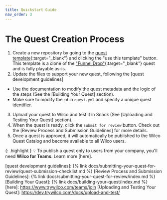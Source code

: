 ```yaml
---
title: Quickstart Guide
nav_order: 3
---
```


# The Quest Creation Process

1. Create a new repository by going to the [quest template](https://github.com/trywilco/quest-template){:target="_blank"} and clicking the "use this template" button. This template is a clone of the ["Funnel Drop"](https://app.wilco.gg/catalog/quest/mobile-responsiveness){:target="_blank"} quest and is fully playable as-is.
2. Update the files to support your new quest, following the [quest development guidelines]
-  Use the documentation to modify the quest metadata and the logic of the steps (See the [Building Your Quest] section).
- Make sure to modify the `id` in `quest.yml` and specify a unique quest identifier.
3. Upload your quest to Wilco and test it in Snack (See [Uploading and Testing Your Quest] section).
4. When the quest is ready, click the `submit for review` button. Check out the [Review Process and Submission Guidelines] for more details.
5. Once a quest is approved, it will automatically be published to the Wilco Quest Catalog and become available to all Wilco users.


{: .highlight }
💡 To publish a quest only to users from your company, you'll need **Wilco for Teams**. Learn more [here].

[quest development guidelines]: {% link docs/submitting-your-quest-for-review/quest-submission-checklist.md %}
[Review Process and Submission Guidelines]: {% link docs/submitting-your-quest-for-review/index.md %}
[Building Your Quest]: {% link docs/building-your-quest/index.md %}
[here]: https://www.trywilco.com/teams/join
[Uploading and Testing Your Quest]: https://dev.trywilco.com/docs/upload-and-test/
